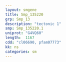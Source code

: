 ```yaml
---
layout: smgene
title: Smp_135220
grp: Smp_13
description: "tectonic 1"
smp: Smp_135220.1
uniprot: "G4VQ60"
length:  1167
cdd: "cl06690, pfam07773"
kk: ns
categories: sm
---
```

